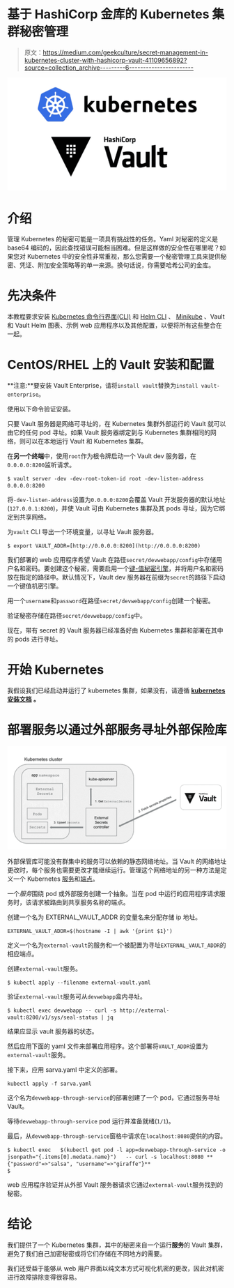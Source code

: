 # 基于 HashiCorp 金库的 Kubernetes 集群秘密管理

> 原文：<https://medium.com/geekculture/secret-management-in-kubernetes-cluster-with-hashicorp-vault-41109656892?source=collection_archive---------6----------------------->

![](img/969741ebda6008a284f41763eb518f5a.png)

# 介绍

管理 Kubernetes 的秘密可能是一项具有挑战性的任务。Yaml 对秘密的定义是 base64 编码的，因此查找错误可能相当困难。但是这样做的安全性在哪里呢？如果您对 Kubernetes 中的安全性非常重视，那么您需要一个秘密管理工具来提供秘密、凭证、附加安全策略等的单一来源。换句话说，你需要哈希公司的金库。

# 先决条件

本教程要求安装 [Kubernetes 命令行界面(CLI)](https://kubernetes.io/docs/tasks/tools/install-kubectl/) 和 [Helm CLI](https://helm.sh/docs/helm/) 、 [Minikube](https://minikube.sigs.k8s.io/) 、Vault 和 Vault Helm 图表、示例 web 应用程序以及其他配置，以便将所有这些整合在一起。

# CentOS/RHEL 上的 Vault 安装和配置

**注意:**要安装 Vault Enterprise，请将`install vault`替换为`install vault-enterprise`。

使用以下命令验证安装。

只要 Vault 服务器是网络可寻址的，在 Kubernetes 集群外部运行的 Vault 就可以由它的任何 pod 寻址。如果 Vault 服务器绑定到与 Kubernetes 集群相同的网络，则可以在本地运行 Vault 和 Kubernetes 集群。

在**另一个终端**中，使用`root`作为根令牌启动一个 Vault dev 服务器，在`0.0.0.0:8200`监听请求。

```
$ vault server -dev -dev-root-token-id root -dev-listen-address 0.0.0.0:8200
```

将`-dev-listen-address`设置为`0.0.0.0:8200`会覆盖 Vault 开发服务器的默认地址(`127.0.0.1:8200`)，并使 Vault 可由 Kubernetes 集群及其 pods 寻址，因为它绑定到共享网络。

为`vault` CLI 导出一个环境变量，以寻址 Vault 服务器。

```
$ export VAULT_ADDR=[http://0.0.0.0:8200](http://0.0.0.0:8200)
```

我们部署的 web 应用程序希望 Vault 在路径`secret/devwebapp/config`中存储用户名和密码。要创建这个秘密，需要启用一个[键-值秘密引擎](https://www.vaultproject.io/docs/secrets/kv/kv-v2.html)，并将用户名和密码放在指定的路径中。默认情况下，Vault dev 服务器在前缀为`secret`的路径下启动一个键值机密引擎。

用一个`username`和`password`在路径`secret/devwebapp/config`创建一个秘密。

验证秘密存储在路径`secret/devwebapp/config`中。

现在，带有 secret 的 Vault 服务器已经准备好由 Kubernetes 集群和部署在其中的 pods 进行寻址。

# 开始 Kubernetes

我假设我们已经启动并运行了 kubernetes 集群，如果没有，请遵循 [**kubernetes 安装文档**](https://kubernetes.io/docs/tasks/tools/) **。**

# 部署服务以通过外部服务寻址外部保险库

![](img/9147a7116465a1c56f670d7dc4759d75.png)

外部保管库可能没有群集中的服务可以依赖的静态网络地址。当 Vault 的网络地址更改时，每个服务也需要更改才能继续运行。管理这个网络地址的另一种方法是定义一个 Kubernetes [服务](https://kubernetes.io/docs/concepts/services-networking/service/)和[端点](https://kubernetes.io/docs/concepts/services-networking/service/#services-without-selectors)。

一个*服务*围绕 pod 或外部服务创建一个抽象。当在 pod 中运行的应用程序请求服务时，该请求被路由到共享服务名称的端点。

创建一个名为 EXTERNAL_VAULT_ADDR 的变量名来分配存储 ip 地址。

```
EXTERNAL_VAULT_ADDR=$(hostname -I | awk '{print $1}')
```

定义一个名为`external-vault`的服务和一个被配置为寻址`EXTERNAL_VAULT_ADDR`的相应端点。

创建`external-vault`服务。

```
$ kubectl apply --filename external-vault.yaml
```

验证`external-vault`服务可从`devwebapp`盒内寻址。

```
$ kubectl exec devwebapp -- curl -s http://external-vault:8200/v1/sys/seal-status | jq
```

结果应显示 vault 服务器的状态。

然后应用下面的 yaml 文件来部署应用程序。这个部署将`VAULT_ADDR`设置为`external-vault`服务。

接下来，应用 sarva.yaml 中定义的部署。

```
kubectl apply -f sarva.yaml
```

这个名为`devwebapp-through-service`的部署创建了一个 pod，它通过服务寻址 Vault。

等待`devwebapp-through-service` pod 运行并准备就绪(`1/1`)。

最后，从`devwebapp-through-service`窗格中请求在`localhost:8080`提供的内容。

```
$ kubectl exec   $(kubectl get pod -l app=devwebapp-through-service -o jsonpath="{.items[0].medata.name}")   -- curl -s localhost:8080 **{"password"=>"salsa", "username"=>"giraffe"}**
$
```

web 应用程序验证并从外部 Vault 服务器请求它通过`external-vault`服务找到的秘密。

# 结论

我们提供了一个 Kubernetes 集群，其中的秘密来自一个运行**服务**的 Vault 集群，避免了我们自己加密秘密或将它们存储在不同地方的需要。

我们还受益于能够从 web 用户界面以纯文本方式可视化机密的更改，因此对机密进行故障排除变得很容易。